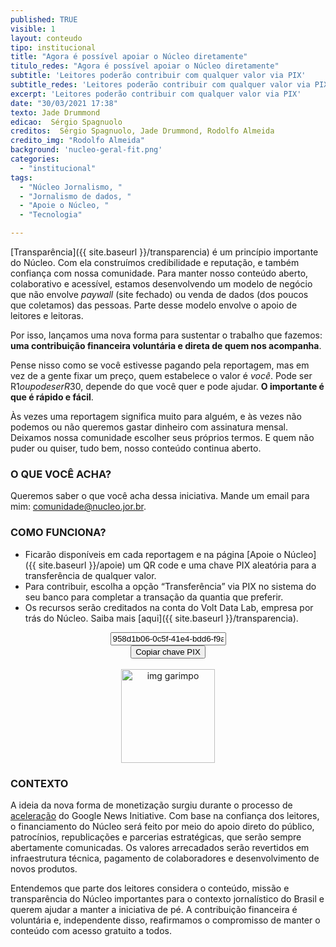 ```yaml
---
published: TRUE
visible: 1
layout: conteudo
tipo: institucional
title: "Agora é possível apoiar o Núcleo diretamente"
titulo_redes: "Agora é possível apoiar o Núcleo diretamente"
subtitle: 'Leitores poderão contribuir com qualquer valor via PIX'
subtitle_redes: 'Leitores poderão contribuir com qualquer valor via PIX'
excerpt: 'Leitores poderão contribuir com qualquer valor via PIX'
date: "30/03/2021 17:38"
texto: Jade Drummond
edicao:  Sérgio Spagnuolo
creditos:  Sérgio Spagnuolo, Jade Drummond, Rodolfo Almeida
credito_img: "Rodolfo Almeida"
background: 'nucleo-geral-fit.png'
categories:
  - "institucional"
tags:
  - "Núcleo Jornalismo, "
  - "Jornalismo de dados, "
  - "Apoie o Núcleo, "
  - "Tecnologia"

---
```


[Transparência]({{ site.baseurl }}/transparencia) é um princípio importante do Núcleo. Com ela construímos credibilidade e reputação, e também confiança com nossa comunidade. Para manter nosso conteúdo aberto, colaborativo e acessível, estamos desenvolvendo um modelo de negócio que não envolve *paywall* (site fechado) ou venda de dados (dos poucos que coletamos) das pessoas. Parte desse modelo envolve o apoio de leitores e leitoras.

Por isso, lançamos uma nova forma para sustentar o trabalho que fazemos: **uma contribuição financeira voluntária e direta de quem nos acompanha**.

Pense nisso como se você estivesse pagando pela reportagem, mas em vez de a gente fixar um preço, quem estabelece o valor é *você*. Pode ser R$1 ou pode ser R$30, depende do que você quer e pode ajudar. **O importante é que é rápido e fácil**.

Às vezes uma reportagem significa muito para alguém, e às vezes não podemos ou não queremos gastar dinheiro com assinatura mensal. Deixamos nossa comunidade escolher seus próprios termos. E quem não puder ou quiser, tudo bem, nosso conteúdo continua aberto.

### O QUE VOCÊ ACHA?
Queremos saber o que você acha dessa iniciativa. Mande um email para mim: [comunidade@nucleo.jor.br](mailto:comunidade@nucleo.jor.br).


### COMO FUNCIONA?

- Ficarão disponíveis em cada reportagem e na página [Apoie o Núcleo]({{ site.baseurl }}/apoie) um QR code e uma chave PIX aleatória para a transferência de qualquer valor.
- Para contribuir, escolha a opção “Transferência” via PIX no sistema do seu banco para completar a transação da quantia que preferir.
- Os recursos serão creditados na conta do Volt Data Lab, empresa por trás do Núcleo. Saiba mais [aqui]({{ site.baseurl }}/transparencia).

<div style="text-align: center">
<input class="pix-input" type="text" value="958d1b06-0c5f-41e4-bdd6-f9aa7e452c7c" id="myPix2">
<br />
<button id="clipboardCopy2" class="btn pix-btn" onclick="myFunction()">Copiar chave PIX</button>
<br>
<script>
  document.getElementById('clipboardCopy2').addEventListener('click', clipboardCopy);
async function clipboardCopy() {
let text = document.querySelector("#myPix2").value;
await navigator.clipboard.writeText(text);

alert("Chave Pix ALEATÓRIA copiada");
}


</script>

<br>

<img src="{{ site.baseurl }}/img/pix/pix_materias.png" alt="img garimpo" width="150px">

</div>

### CONTEXTO
A ideia da nova forma de monetização surgiu durante o processo de [aceleração](https://nucleo.jor.br/institucional/2020-10-29-anuncio-nucleo-google) do Google News Initiative. Com base na confiança dos leitores, o financiamento do Núcleo será feito por meio do apoio direto do público, patrocínios, republicações e parcerias estratégicas, que serão sempre abertamente comunicadas. Os valores arrecadados serão revertidos em infraestrutura técnica, pagamento de colaboradores e desenvolvimento de novos produtos.

Entendemos que parte dos leitores considera o conteúdo, missão e transparência do Núcleo importantes para o contexto jornalístico do Brasil e querem ajudar a manter a iniciativa de pé. A contribuição financeira é voluntária e, independente disso, reafirmamos o compromisso de manter o conteúdo com acesso gratuito a todos.
